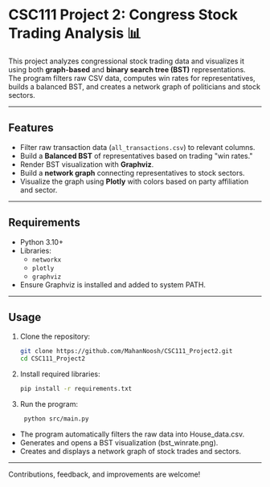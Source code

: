 # CSC111 Project 2: Congress Stock Trading Analysis 📊

This project analyzes congressional stock trading data and visualizes it using both **graph-based** and **binary search tree (BST)** representations.  
The program filters raw CSV data, computes win rates for representatives, builds a balanced BST, and creates a network graph of politicians and stock sectors.

---

## Features

- Filter raw transaction data (`all_transactions.csv`) to relevant columns.  
- Build a **Balanced BST** of representatives based on trading "win rates."  
- Render BST visualization with **Graphviz**.  
- Build a **network graph** connecting representatives to stock sectors.  
- Visualize the graph using **Plotly** with colors based on party affiliation and sector.

---

## Requirements

- Python 3.10+  
- Libraries:
  - `networkx`
  - `plotly`
  - `graphviz`
- Ensure Graphviz is installed and added to system PATH.

---

## Usage

1. Clone the repository:
    ```bash
    git clone https://github.com/MahanNoosh/CSC111_Project2.git
    cd CSC111_Project2
    ```
2. Install required libraries:
   ```bash
   pip install -r requirements.txt
   ```
3. Run the program:
   ```bash
    python src/main.py
   ```
- The program automatically filters the raw data into House_data.csv.
- Generates and opens a BST visualization (bst_winrate.png).
- Creates and displays a network graph of stock trades and sectors.
  
---

Contributions, feedback, and improvements are welcome!
